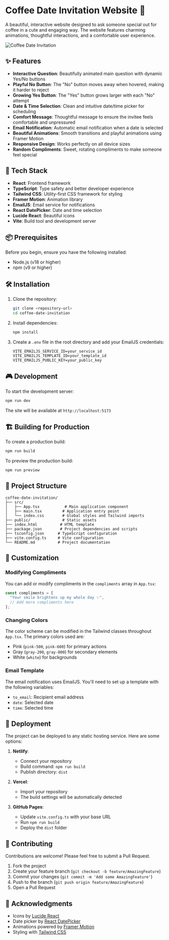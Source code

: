# Coffee Date Invitation Website 💝

A beautiful, interactive website designed to ask someone special out for coffee in a cute and engaging way. The website features charming animations, thoughtful interactions, and a comfortable user experience.

![Coffee Date Invitation]([[![screenshot_1742303864032.png](<https://media-hosting.imagekit.io//42f266e2af4b4334/screenshot_1742303864032.png?Expires=1836911864&Key-Pair-Id=K2ZIVPTIP2VGHC&Signature=X0e2C6em7zVpPOeleBk79wvXuQaINoXEIEY-0oR1~czW-z6wb1qlhseOmVW7M2isntrgnCR0rw641eAJoyxWuxZIoKaLPQkOxL4edesJrMU~CChD-X1v9-d4teQbJA~4vvqpLhv98zTLr8rkl4sWnMuoIloh6HPPAUmF1C4rY2vW4pTPjy1o36JONk6BXl363pplplKZzJWMOj9JDg8D4EzEVyd84cBZ5W5Qxt41Ipv27ss5vRMtCnBzsoNzYMd5DKnzcWpagvy6TwwRLznNjp7OMUdbzgU72h5DIqsDO1c~d8tZH1UUHGcMwq9Q93KD5d3rzvDLsBxriXxfNrFhjw__>)](https://media-hosting.imagekit.io//42f266e2af4b4334/screenshot_1742303864032.png?Expires=1836911864&Key-Pair-Id=K2ZIVPTIP2VGHC&Signature=X0e2C6em7zVpPOeleBk79wvXuQaINoXEIEY-0oR1~czW-z6wb1qlhseOmVW7M2isntrgnCR0rw641eAJoyxWuxZIoKaLPQkOxL4edesJrMU~CChD-X1v9-d4teQbJA~4vvqpLhv98zTLr8rkl4sWnMuoIloh6HPPAUmF1C4rY2vW4pTPjy1o36JONk6BXl363pplplKZzJWMOj9JDg8D4EzEVyd84cBZ5W5Qxt41Ipv27ss5vRMtCnBzsoNzYMd5DKnzcWpagvy6TwwRLznNjp7OMUdbzgU72h5DIqsDO1c~d8tZH1UUHGcMwq9Q93KD5d3rzvDLsBxriXxfNrFhjw__)](https://postimg.cc/Hj2DL9bM))

## ✨ Features

- **Interactive Question**: Beautifully animated main question with dynamic Yes/No buttons
- **Playful No Button**: The "No" button moves away when hovered, making it harder to reject
- **Growing Yes Button**: The "Yes" button grows larger with each "No" attempt
- **Date & Time Selection**: Clean and intuitive date/time picker for scheduling
- **Comfort Message**: Thoughtful message to ensure the invitee feels comfortable and unpressured
- **Email Notification**: Automatic email notification when a date is selected
- **Beautiful Animations**: Smooth transitions and playful animations using Framer Motion
- **Responsive Design**: Works perfectly on all device sizes
- **Random Compliments**: Sweet, rotating compliments to make someone feel special

## 🚀 Tech Stack

- **React**: Frontend framework
- **TypeScript**: Type safety and better developer experience
- **Tailwind CSS**: Utility-first CSS framework for styling
- **Framer Motion**: Animation library
- **EmailJS**: Email service for notifications
- **React DatePicker**: Date and time selection
- **Lucide React**: Beautiful icons
- **Vite**: Build tool and development server

## 📦 Prerequisites

Before you begin, ensure you have the following installed:
- Node.js (v18 or higher)
- npm (v9 or higher)

## 🛠️ Installation

1. Clone the repository:
   ```bash
   git clone <repository-url>
   cd coffee-date-invitation
   ```

2. Install dependencies:
   ```bash
   npm install
   ```

3. Create a `.env` file in the root directory and add your EmailJS credentials:
   ```env
   VITE_EMAILJS_SERVICE_ID=your_service_id
   VITE_EMAILJS_TEMPLATE_ID=your_template_id
   VITE_EMAILJS_PUBLIC_KEY=your_public_key
   ```

## 🎮 Development

To start the development server:

```bash
npm run dev
```

The site will be available at `http://localhost:5173`

## 🏗️ Building for Production

To create a production build:

```bash
npm run build
```

To preview the production build:

```bash
npm run preview
```

## 📱 Project Structure

```
coffee-date-invitation/
├── src/
│   ├── App.tsx           # Main application component
│   ├── main.tsx         # Application entry point
│   └── index.css        # Global styles and Tailwind imports
├── public/              # Static assets
├── index.html          # HTML template
├── package.json        # Project dependencies and scripts
├── tsconfig.json      # TypeScript configuration
├── vite.config.ts     # Vite configuration
└── README.md          # Project documentation
```

## 🎨 Customization

### Modifying Compliments
You can add or modify compliments in the `compliments` array in `App.tsx`:

```typescript
const compliments = [
  "Your smile brightens up my whole day ✨",
  // Add more compliments here
];
```

### Changing Colors
The color scheme can be modified in the Tailwind classes throughout `App.tsx`. The primary colors used are:
- Pink (`pink-500`, `pink-600`) for primary actions
- Gray (`gray-200`, `gray-800`) for secondary elements
- White (`white`) for backgrounds

### Email Template
The email notification uses EmailJS. You'll need to set up a template with the following variables:
- `to_email`: Recipient email address
- `date`: Selected date
- `time`: Selected time

## 🚀 Deployment

The project can be deployed to any static hosting service. Here are some options:

1. **Netlify**:
   - Connect your repository
   - Build command: `npm run build`
   - Publish directory: `dist`

2. **Vercel**:
   - Import your repository
   - The build settings will be automatically detected

3. **GitHub Pages**:
   - Update `vite.config.ts` with your base URL
   - Run `npm run build`
   - Deploy the `dist` folder


## 🤝 Contributing

Contributions are welcome! Please feel free to submit a Pull Request.

1. Fork the project
2. Create your feature branch (`git checkout -b feature/AmazingFeature`)
3. Commit your changes (`git commit -m 'Add some AmazingFeature'`)
4. Push to the branch (`git push origin feature/AmazingFeature`)
5. Open a Pull Request

## 💖 Acknowledgments

- Icons by [Lucide React](https://lucide.dev)
- Date picker by [React DatePicker](https://reactdatepicker.com)
- Animations powered by [Framer Motion](https://www.framer.com/motion)
- Styling with [Tailwind CSS](https://tailwindcss.com)
